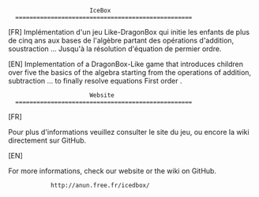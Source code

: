                            IceBox
      ==================================================
      
[FR]
Implémentation d'un jeu Like-DragonBox qui initie les enfants de plus
de cinq ans aux bases de l'algèbre partant des opérations d'addition,
soustraction ... Jusqu'à la résolution d'équation de permier ordre.

[EN]
Implementation of a DragonBox-Like game that introduces children over
five the basics of the algebra starting from the operations of addition,
subtraction ... to finally resolve equations First order .

                           Website
      ==================================================
[FR]

Pour plus d'informations veuillez consulter le site du jeu, ou encore
la wiki directement sur GitHub.

[EN]

For more informations, check our website or the wiki on GitHub.

                http://anun.free.fr/icedbox/
